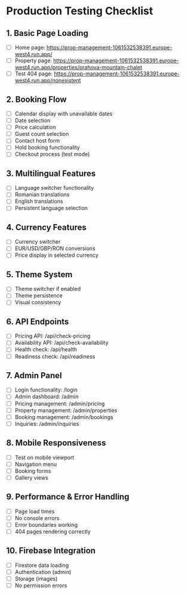 # Production Testing Checklist

## 1. Basic Page Loading
- [ ] Home page: https://prop-management-1061532538391.europe-west4.run.app/
- [ ] Property page: https://prop-management-1061532538391.europe-west4.run.app/properties/prahova-mountain-chalet
- [ ] Test 404 page: https://prop-management-1061532538391.europe-west4.run.app/nonexistent

## 2. Booking Flow
- [ ] Calendar display with unavailable dates
- [ ] Date selection
- [ ] Price calculation
- [ ] Guest count selection
- [ ] Contact host form
- [ ] Hold booking functionality
- [ ] Checkout process (test mode)

## 3. Multilingual Features
- [ ] Language switcher functionality
- [ ] Romanian translations
- [ ] English translations
- [ ] Persistent language selection

## 4. Currency Features
- [ ] Currency switcher
- [ ] EUR/USD/GBP/RON conversions
- [ ] Price display in selected currency

## 5. Theme System
- [ ] Theme switcher if enabled
- [ ] Theme persistence
- [ ] Visual consistency

## 6. API Endpoints
- [ ] Pricing API: /api/check-pricing
- [ ] Availability API: /api/check-availability
- [ ] Health check: /api/health
- [ ] Readiness check: /api/readiness

## 7. Admin Panel
- [ ] Login functionality: /login
- [ ] Admin dashboard: /admin
- [ ] Pricing management: /admin/pricing
- [ ] Property management: /admin/properties
- [ ] Booking management: /admin/bookings
- [ ] Inquiries: /admin/inquiries

## 8. Mobile Responsiveness
- [ ] Test on mobile viewport
- [ ] Navigation menu
- [ ] Booking forms
- [ ] Gallery views

## 9. Performance & Error Handling
- [ ] Page load times
- [ ] No console errors
- [ ] Error boundaries working
- [ ] 404 pages rendering correctly

## 10. Firebase Integration
- [ ] Firestore data loading
- [ ] Authentication (admin)
- [ ] Storage (images)
- [ ] No permission errors
